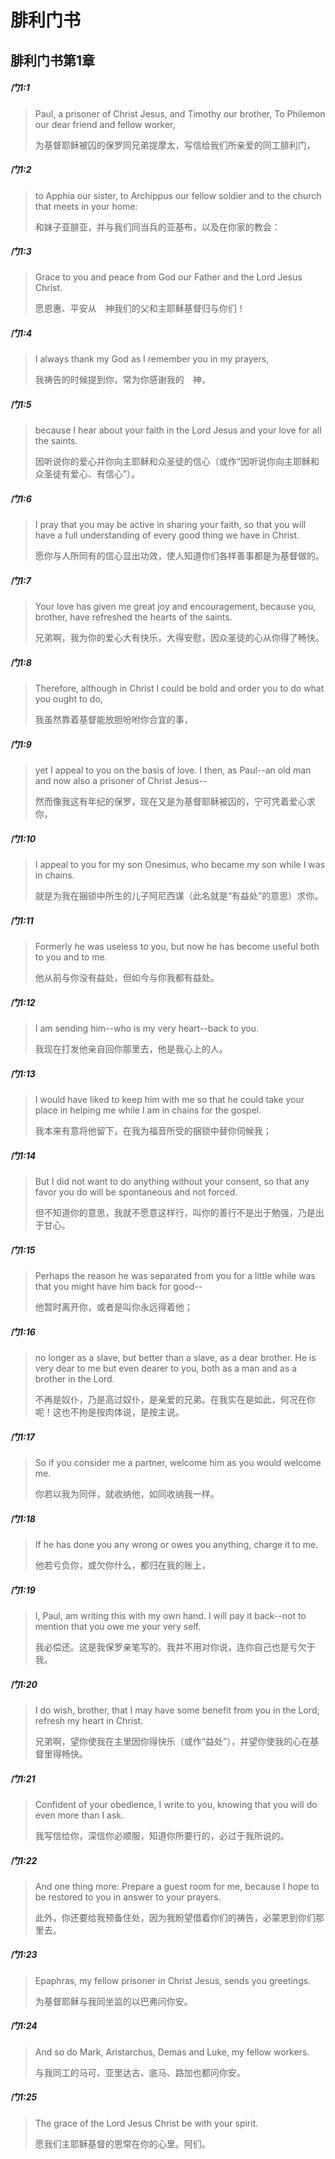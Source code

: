 # 腓利门书
## 腓利门书第1章
##### 门1:1
> Paul, a prisoner of Christ Jesus, and Timothy our brother, To Philemon our dear friend and fellow worker,
>
> 为基督耶稣被囚的保罗同兄弟提摩太，写信给我们所亲爱的同工腓利门，


##### 门1:2
> to Apphia our sister, to Archippus our fellow soldier and to the church that meets in your home:
>
> 和妹子亚腓亚，并与我们同当兵的亚基布，以及在你家的教会：


##### 门1:3
> Grace to you and peace from God our Father and the Lord Jesus Christ.
>
> 愿恩惠、平安从　神我们的父和主耶稣基督归与你们！


##### 门1:4
> I always thank my God as I remember you in my prayers,
>
> 我祷告的时候提到你，常为你感谢我的　神，


##### 门1:5
> because I hear about your faith in the Lord Jesus and your love for all the saints.
>
> 因听说你的爱心并你向主耶稣和众圣徒的信心（或作“因听说你向主耶稣和众圣徒有爱心、有信心”）。


##### 门1:6
> I pray that you may be active in sharing your faith, so that you will have a full understanding of every good thing we have in Christ.
>
> 愿你与人所同有的信心显出功效，使人知道你们各样善事都是为基督做的。


##### 门1:7
> Your love has given me great joy and encouragement, because you, brother, have refreshed the hearts of the saints.
>
> 兄弟啊，我为你的爱心大有快乐，大得安慰，因众圣徒的心从你得了畅快。


##### 门1:8
> Therefore, although in Christ I could be bold and order you to do what you ought to do,
>
> 我虽然靠着基督能放胆吩咐你合宜的事，


##### 门1:9
> yet I appeal to you on the basis of love. I then, as Paul--an old man and now also a prisoner of Christ Jesus--
>
> 然而像我这有年纪的保罗，现在又是为基督耶稣被囚的，宁可凭着爱心求你，


##### 门1:10
> I appeal to you for my son Onesimus, who became my son while I was in chains.
>
> 就是为我在捆锁中所生的儿子阿尼西谋（此名就是“有益处”的意思）求你。


##### 门1:11
> Formerly he was useless to you, but now he has become useful both to you and to me.
>
> 他从前与你没有益处，但如今与你我都有益处。


##### 门1:12
> I am sending him--who is my very heart--back to you.
>
> 我现在打发他亲自回你那里去，他是我心上的人。


##### 门1:13
> I would have liked to keep him with me so that he could take your place in helping me while I am in chains for the gospel.
>
> 我本来有意将他留下，在我为福音所受的捆锁中替你伺候我；


##### 门1:14
> But I did not want to do anything without your consent, so that any favor you do will be spontaneous and not forced.
>
> 但不知道你的意思，我就不愿意这样行，叫你的善行不是出于勉强，乃是出于甘心。


##### 门1:15
> Perhaps the reason he was separated from you for a little while was that you might have him back for good--
>
> 他暂时离开你，或者是叫你永远得着他；


##### 门1:16
> no longer as a slave, but better than a slave, as a dear brother. He is very dear to me but even dearer to you, both as a man and as a brother in the Lord.
>
> 不再是奴仆，乃是高过奴仆，是亲爱的兄弟。在我实在是如此，何况在你呢！这也不拘是按肉体说，是按主说。


##### 门1:17
> So if you consider me a partner, welcome him as you would welcome me.
>
> 你若以我为同伴，就收纳他，如同收纳我一样。


##### 门1:18
> If he has done you any wrong or owes you anything, charge it to me.
>
> 他若亏负你，或欠你什么，都归在我的账上，


##### 门1:19
> I, Paul, am writing this with my own hand. I will pay it back--not to mention that you owe me your very self.
>
> 我必偿还。这是我保罗亲笔写的。我并不用对你说，连你自己也是亏欠于我。


##### 门1:20
> I do wish, brother, that I may have some benefit from you in the Lord; refresh my heart in Christ.
>
> 兄弟啊，望你使我在主里因你得快乐（或作“益处”），并望你使我的心在基督里得畅快。


##### 门1:21
> Confident of your obedience, I write to you, knowing that you will do even more than I ask.
>
> 我写信给你，深信你必顺服，知道你所要行的，必过于我所说的。


##### 门1:22
> And one thing more: Prepare a guest room for me, because I hope to be restored to you in answer to your prayers.
>
> 此外，你还要给我预备住处，因为我盼望借着你们的祷告，必蒙恩到你们那里去。


##### 门1:23
> Epaphras, my fellow prisoner in Christ Jesus, sends you greetings.
>
> 为基督耶稣与我同坐监的以巴弗问你安。


##### 门1:24
> And so do Mark, Aristarchus, Demas and Luke, my fellow workers.
>
> 与我同工的马可、亚里达古、底马、路加也都问你安。


##### 门1:25
> The grace of the Lord Jesus Christ be with your spirit.
>
> 愿我们主耶稣基督的恩常在你的心里。阿们。

